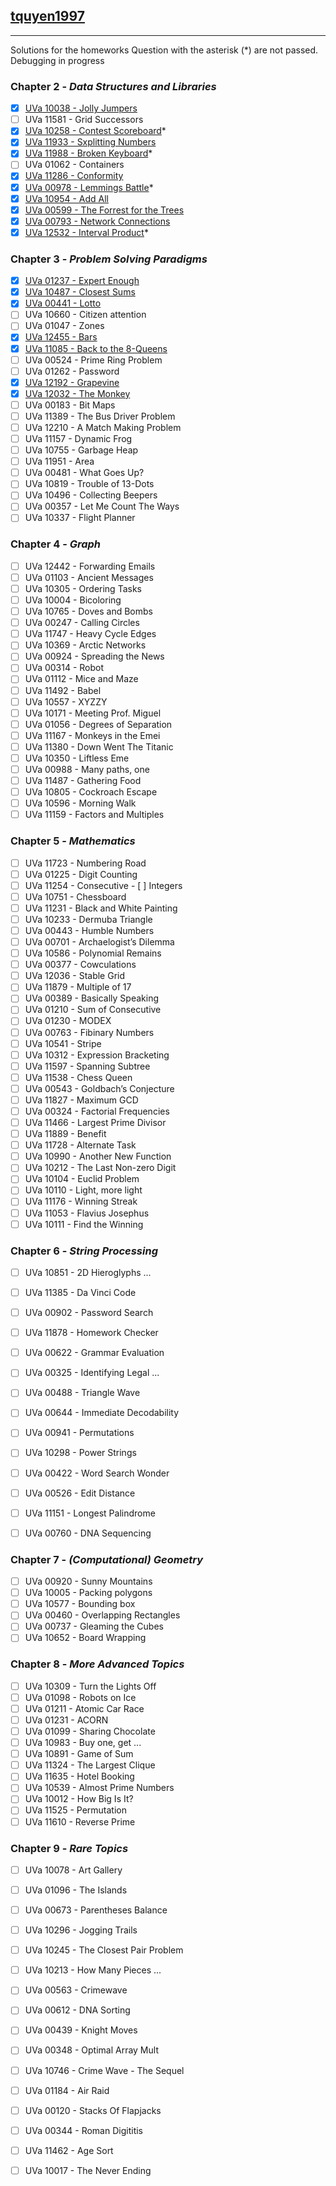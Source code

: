 ## [tquyen1997](https://github.com/tquyen1997) 
---
Solutions for the homeworks
Question with the asterisk (*) are not passed. Debugging in progress
### Chapter 2 - _Data Structures and Libraries_

- [x] [UVa 10038 - Jolly Jumpers](https://github.com/NAU-ACM/ICPC-Question-Solving/blob/master/Quyen/Chap%202/UVa%2010038%20-%20Jolly%20Jumber.cpp)
- [ ] UVa 11581 - Grid Successors 
- [x] [UVa 10258 - Contest Scoreboard](https://github.com/NAU-ACM/ICPC-Question-Solving/blob/master/Quyen/Chap%202/Uva%2010258%20-%20Contest%20Scoreboard.cpp)*
- [x] [UVa 11933 - Sxplitting Numbers](https://github.com/NAU-ACM/ICPC-Question-Solving/blob/master/Quyen/Chap%202/Uva%2011933%20-%20Splitting%20Number.cpp)
- [x] [UVa 11988 - Broken Keyboard](https://github.com/NAU-ACM/ICPC-Question-Solving/blob/master/Quyen/Chap%202/Uva%2011988%20Broken%20Keyboard.cpp)*
- [ ] UVa 01062 - Containers
- [x] [UVa 11286 - Conformity](https://github.com/NAU-ACM/ICPC-Question-Solving/blob/master/Quyen/Chap%202/Uva%2011286%20-%20Conformity.cpp)
- [x] [UVa 00978 - Lemmings Battle](https://github.com/NAU-ACM/ICPC-Question-Solving/blob/master/Quyen/Chap%202/Uva%2000987%20-%20Lemmings%20Battle.cpp)*
- [x] [UVa 10954 - Add All](https://github.com/NAU-ACM/ICPC-Question-Solving/blob/master/Quyen/Chap%202/Uva%2010954%20-%20Add%20All.cpp)
- [x] [UVa 00599 - The Forrest for the Trees](https://github.com/NAU-ACM/ICPC-Question-Solving/blob/master/Quyen/Chap%202/Uva%2000599%20-%20The%20Forest%20For%20The%20Tree.cpp)
- [x] [UVa 00793 - Network Connections](https://github.com/NAU-ACM/ICPC-Question-Solving/blob/master/Quyen/Chap%202/Uva793%20Network%20Connection.cpp)
- [x] [UVa 12532 - Interval Product](https://github.com/NAU-ACM/ICPC-Question-Solving/blob/master/Quyen/Chap%202/Uva%2012532%20-%20Interval%20Product.cpp)*

### Chapter 3 - _Problem Solving Paradigms_

- [x] [UVa 01237 - Expert Enough](https://github.com/NAU-ACM/ICPC-Question-Solving/blob/master/Quyen/Chap%203/Uva%2001237%20-%20Expert%20Enough.cpp)
- [x] [UVa 10487 - Closest Sums](https://github.com/NAU-ACM/ICPC-Question-Solving/blob/master/Quyen/Chap%203/Uva%2010487%20-%20Closest%20Sum.cpp) 
- [x] [UVa 00441 - Lotto](https://github.com/NAU-ACM/ICPC-Question-Solving/blob/master/Quyen/Chap%203/Uva%20441%20-%20Lotto.cpp) 
- [ ] UVa 10660 - Citizen attention 
- [ ] UVa 01047 - Zones 
- [x] [UVa 12455 - Bars](https://github.com/NAU-ACM/ICPC-Question-Solving/blob/master/Quyen/Chap%203/UVa%2012455%20-%20Bars.cpp)
- [x] [UVa 11085 - Back to the 8-Queens](https://github.com/NAU-ACM/ICPC-Question-Solving/blob/master/Quyen/Chap%203/Uva%2011085%20-%20Back%20to%20the%208%20Queen.cpp) 
- [ ] UVa 00524 - Prime Ring Problem
- [ ] UVa 01262 - Password 
- [x] [UVa 12192 - Grapevine](https://github.com/NAU-ACM/ICPC-Question-Solving/blob/master/Quyen/Chap%203/Uva%2012192%20-%20Grapevine.cpp)
- [x] [UVa 12032 - The Monkey](https://github.com/NAU-ACM/ICPC-Question-Solving/blob/master/Quyen/Chap%203/Uva%2012032%20-%20The%20Monkey.cpp)  
- [ ] UVa 00183 - Bit Maps  
- [ ] UVa 11389 - The Bus Driver Problem 
- [ ] UVa 12210 - A Match Making Problem  					
- [ ] UVa 11157 - Dynamic Frog
- [ ] UVa 10755 - Garbage Heap  
- [ ] UVa 11951 - Area  	
- [ ] UVa 00481 - What Goes Up? 
- [ ] UVa 10819 - Trouble of 13-Dots 
- [ ] UVa 10496 - Collecting Beepers 
- [ ] UVa 00357 - Let Me Count The Ways 		
- [ ] UVa 10337 - Flight Planner

### Chapter 4 - _Graph_

- [ ] UVa 12442 - Forwarding Emails 
- [ ] UVa 01103 - Ancient Messages 
- [ ] UVa 10305 - Ordering Tasks		
- [ ] UVa 10004 - Bicoloring 	
- [ ] UVa 10765 - Doves and Bombs 
- [ ] UVa 00247 - Calling Circles
- [ ] UVa 11747 - Heavy Cycle Edges 
- [ ] UVa 10369 - Arctic Networks  
- [ ] UVa 00924 - Spreading the News 
- [ ] UVa 00314 - Robot 
- [ ] UVa 01112 - Mice and Maze  
- [ ] UVa 11492 - Babel  
- [ ] UVa 10557 - XYZZY 
- [ ] UVa 10171 - Meeting Prof. Miguel 
- [ ] UVa 01056 - Degrees of Separation  
- [ ] UVa 11167 - Monkeys in the Emei 
- [ ] UVa 11380 - Down Went The Titanic 
- [ ] UVa 10350 - Liftless Eme  
- [ ] UVa 00988 - Many paths, one 	
- [ ] UVa 11487 - Gathering Food 
- [ ] UVa 10805 - Cockroach Escape 		
- [ ] UVa 10596  - Morning Walk 
- [ ] UVa 11159 - Factors and Multiples

### Chapter 5 - _Mathematics_

- [ ] UVa 11723 - Numbering Road	
- [ ] UVa 01225 - Digit Counting 
- [ ] UVa 11254 - Consecutive - [ ] Integers 
- [ ] UVa 10751 - Chessboard 
- [ ] UVa 11231 - Black and White Painting 
- [ ] UVa 10233 - Dermuba Triangle 
- [ ] UVa 00443 - Humble Numbers  
- [ ] UVa 00701 - Archaelogist’s Dilemma 
- [ ] UVa 10586 - Polynomial Remains
- [ ] UVa 00377 - Cowculations 
- [ ] UVa 12036 - Stable Grid  
- [ ] UVa 11879 - Multiple of 17 
- [ ] UVa 00389 - Basically Speaking 
- [ ] UVa 01210 - Sum of Consecutive  
- [ ] UVa 01230 - MODEX 
- [ ] UVa 00763 - Fibinary Numbers  
- [ ] UVa 10541 - Stripe 
- [ ] UVa 10312 - Expression Bracketing 
- [ ] UVa 11597 - Spanning Subtree  
- [ ] UVa 11538 - Chess Queen  
- [ ] UVa 00543 - Goldbach’s Conjecture  
- [ ] UVa 11827 - Maximum GCD  
- [ ] UVa 00324 - Factorial Frequencies 
- [ ] UVa 11466 - Largest Prime Divisor 
- [ ] UVa 11889 - Benefit  
- [ ] UVa 11728 - Alternate Task 
- [ ] UVa 10990 - Another New Function  
- [ ] UVa 10212 - The Last Non-zero Digit 
- [ ] UVa 10104 - Euclid Problem 
- [ ] UVa 10110 - Light, more light 
- [ ] UVa 11176 - Winning Streak 
- [ ] UVa 11053 - Flavius Josephus 
- [ ] UVa 10111 - Find the Winning

### Chapter 6 - _String Processing_

- [ ] UVa 10851 - 2D Hieroglyphs ...
- [ ] UVa 11385 - Da Vinci Code
- [ ] UVa 00902 - Password Search
- [ ] UVa 11878 - Homework Checker
- [ ] UVa 00622 - Grammar Evaluation
- [ ] UVa 00325 - Identifying Legal ...
- [ ] UVa 00488 - Triangle Wave
- [ ] UVa 00644 - Immediate Decodability
- [ ] UVa 00941 - Permutations
- [ ] UVa 10298 - Power Strings
- [ ] UVa 00422 - Word Search Wonder
- [ ] UVa 00526 - Edit Distance
- [ ] UVa 11151 - Longest Palindrome
- [ ] UVa 00760 - DNA Sequencing 


### Chapter 7 - _(Computational) Geometry_

- [ ] UVa 00920 - Sunny Mountains
- [ ] UVa 10005 - Packing polygons 
- [ ] UVa 10577 - Bounding box
- [ ] UVa 00460 - Overlapping Rectangles
- [ ] UVa 00737 - Gleaming the Cubes
- [ ] UVa 10652 - Board Wrapping

### Chapter 8 - _More Advanced Topics_

- [ ] UVa 10309 - Turn the Lights Off
- [ ] UVa 01098 - Robots on Ice 
- [ ] UVa 01211 - Atomic Car Race 
- [ ] UVa 01231 - ACORN
- [ ] UVa 01099 - Sharing Chocolate
- [ ] UVa 10983 - Buy one, get ... 
- [ ] UVa 10891 - Game of Sum
- [ ] UVa 11324 - The Largest Clique
- [ ] UVa 11635 - Hotel Booking
- [ ] UVa 10539 - Almost Prime Numbers
- [ ] UVa 10012 - How Big Is It?
- [ ] UVa 11525 - Permutation
- [ ] UVa 11610 - Reverse Prime

### Chapter 9 - _Rare Topics_

- [ ] UVa 10078 - Art Gallery
- [ ] UVa 01096 - The Islands
- [ ] UVa 00673 - Parentheses Balance
- [ ] UVa 10296 - Jogging Trails
- [ ] UVa 10245 - The Closest Pair Problem 
- [ ] UVa 10213 - How Many Pieces ...
- [ ] UVa 00563 - Crimewave
- [ ] UVa 00612 - DNA Sorting 
- [ ] UVa 00439 - Knight Moves
- [ ] UVa 00348 - Optimal Array Mult 
- [ ] UVa 10746 - Crime Wave - The Sequel
- [ ] UVa 01184 - Air Raid
- [ ] UVa 00120 - Stacks Of Flapjacks
- [ ] UVa 00344 - Roman Digititis 
- [ ] UVa 11462 - Age Sort
- [ ] UVa 10017 - The Never Ending

